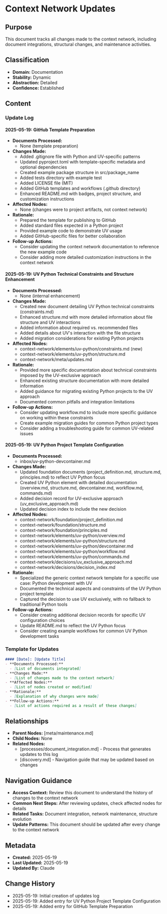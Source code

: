 # Context Network Updates

## Purpose
This document tracks all changes made to the context network, including document integrations, structural changes, and maintenance activities.

## Classification
- **Domain:** Documentation
- **Stability:** Dynamic
- **Abstraction:** Detailed
- **Confidence:** Established

## Content

### Update Log

#### 2025-05-19: GitHub Template Preparation
- **Documents Processed:**
  - None (template preparation)
- **Changes Made:**
  - Added .gitignore file with Python and UV-specific patterns
  - Updated pyproject.toml with template-specific metadata and optional dependencies
  - Created example package structure in src/package_name
  - Added tests directory with example test
  - Added LICENSE file (MIT)
  - Added GitHub templates and workflows (.github directory)
  - Enhanced README.md with badges, project structure, and customization instructions
- **Affected Nodes:**
  - None (changes were to project artifacts, not context network)
- **Rationale:**
  - Prepared the template for publishing to GitHub
  - Added standard files expected in a Python project
  - Provided example code to demonstrate UV usage
  - Added GitHub-specific files for better collaboration
- **Follow-up Actions:**
  - Consider updating the context network documentation to reference the new example code
  - Consider adding more detailed customization instructions in the context network

#### 2025-05-19: UV Python Technical Constraints and Structure Enhancement
- **Documents Processed:**
  - None (internal enhancement)
- **Changes Made:**
  - Created new document detailing UV Python technical constraints (constraints.md)
  - Enhanced structure.md with more detailed information about file structure and UV interactions
  - Added information about required vs. recommended files
  - Added details about UV's interaction with the file structure
  - Added migration considerations for existing Python projects
- **Affected Nodes:**
  - context-network/elements/uv-python/constraints.md (new)
  - context-network/elements/uv-python/structure.md
  - context-network/meta/updates.md
- **Rationale:**
  - Provided more specific documentation about technical constraints imposed by the UV-exclusive approach
  - Enhanced existing structure documentation with more detailed information
  - Added guidance for migrating existing Python projects to the UV approach
  - Documented common pitfalls and integration limitations
- **Follow-up Actions:**
  - Consider updating workflow.md to include more specific guidance on working within these constraints
  - Create example migration guides for common Python project types
  - Consider adding a troubleshooting guide for common UV-related issues

#### 2025-05-19: UV Python Project Template Configuration
- **Documents Processed:**
  - inbox/uv-python-devcontainer.md
- **Changes Made:**
  - Updated foundation documents (project_definition.md, structure.md, principles.md) to reflect UV Python focus
  - Created UV Python element with detailed documentation (overview.md, structure.md, devcontainer.md, workflow.md, commands.md)
  - Added decision record for UV-exclusive approach (uv_exclusive_approach.md)
  - Updated decision index to include the new decision
- **Affected Nodes:**
  - context-network/foundation/project_definition.md
  - context-network/foundation/structure.md
  - context-network/foundation/principles.md
  - context-network/elements/uv-python/overview.md
  - context-network/elements/uv-python/structure.md
  - context-network/elements/uv-python/devcontainer.md
  - context-network/elements/uv-python/workflow.md
  - context-network/elements/uv-python/commands.md
  - context-network/decisions/uv_exclusive_approach.md
  - context-network/decisions/decision_index.md
- **Rationale:**
  - Specialized the generic context network template for a specific use case: Python development with UV
  - Documented the technical aspects and constraints of the UV Python project template
  - Captured the decision to use UV exclusively, with no fallback to traditional Python tools
- **Follow-up Actions:**
  - Consider creating additional decision records for specific UV configuration choices
  - Update README.md to reflect the UV Python focus
  - Consider creating example workflows for common UV Python development tasks

### Template for Updates

```markdown
#### [Date]: [Update Title]
- **Documents Processed:**
  - [List of documents integrated]
- **Changes Made:**
  - [List of changes made to the context network]
- **Affected Nodes:**
  - [List of nodes created or modified]
- **Rationale:**
  - [Explanation of why changes were made]
- **Follow-up Actions:**
  - [List of actions required as a result of these changes]
```

## Relationships
- **Parent Nodes:** [meta/maintenance.md]
- **Child Nodes:** None
- **Related Nodes:** 
  - [processes/document_integration.md] - Process that generates updates to this log
  - [discovery.md] - Navigation guide that may be updated based on changes

## Navigation Guidance
- **Access Context:** Review this document to understand the history of changes to the context network
- **Common Next Steps:** After reviewing updates, check affected nodes for details
- **Related Tasks:** Document integration, network maintenance, structure evolution
- **Update Patterns:** This document should be updated after every change to the context network

## Metadata
- **Created:** 2025-05-19
- **Last Updated:** 2025-05-19
- **Updated By:** Claude

## Change History
- 2025-05-19: Initial creation of updates log
- 2025-05-19: Added entry for UV Python Project Template Configuration
- 2025-05-19: Added entry for GitHub Template Preparation
